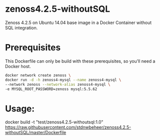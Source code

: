 # zenoss4.2.5-withoutSQL

Zenoss 4.2.5 on Ubuntu 14.04 base image in a Docker Container without SQL integration.

# Prerequisites
This Dockerfile can only be build with these prerequisites, so you'll need a Docker host.

``` bash
docker network create zenoss \
docker run -d -h zenoss4-mysql --name zenoss4-mysql \
--network zenoss --network-alias zenoss4-mysql \
-e MYSQL_ROOT_PASSWORD=zenoss mysql:5.5.62
```

# Usage:
docker build -t "test/zenoss4.2.5-withoutsql:1.0" https://raw.githubusercontent.com/stdnwbeheer/zenoss4.2.5-withoutSQL/master/Dockerfile
